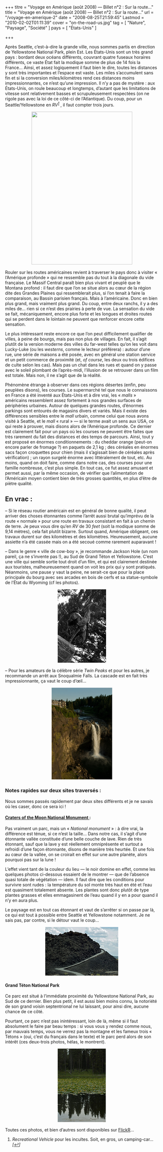 +++
titre = "Voyage en Amérique (août 2008) — Billet n°2 : Sur la route&#8230;"
title = "Voyage en Amérique (août 2008) — Billet n°2 : Sur la route&#8230;"
url = "/voyage-en-amerique-2"
date = "2008-08-25T21:59:45"
Lastmod = "2010-02-02T01:11:39"
cover = "on-the-road-us.jpg"
tag = [ "Nature", "Paysage", "Société" ]
pays = [ "États-Unis" ]

+++

<p>Après Seattle, c’est-à-dire la grande ville, nous sommes partis en direction de Yellowstone National Park, plein Est. Les États-Unis sont un très grand pays : bordant deux océans différents, couvrant quatre fuseaux horaires différents, ce vaste État fait la modique somme de plus de 14 fois la France&#8230; Ainsi, et assez logiquement il faut bien le dire, toutes les distances y sont très importantes et l’espace est vaste. Les miles s’accumulent sans fin et si la conversion miles/kilomètres rend ces distances moins impressionnantes, ce n’est qu’une impression. Il n’y a pas de mystère : aux États-Unis, on roule beaucoup et longtemps, d’autant que les limitations de vitesse sont relativement basses et scrupuleusement respectées (on ne rigole pas avec la loi de ce côté-ci de l’Atlantique). Du coup, pour un Seattle/Yellowstone en <em>RV<sup><a href="#footnote_0_223" id="identifier_0_223" class="footnote-link footnote-identifier-link" title="Recreational Vehicle pour les incultes. Soit, en gros, un camping-car&hellip;">1</a></sup></em> , il faut compter trois jours. </span></em></p>
<p style="text-align: center;"><a href="http://www.flickr.com/photos/nicolinux/2815278256/in/set-72157606945366338/"><img class="alignnone size-full wp-image-308" title="2815278256_c33e502e3f" src="2815278256_c33e502e3f.jpg" alt="" width="331" height="500" /></a></p>
<p>Rouler sur les routes américaines revient à traverser le pays donc à visiter « l’Amérique profonde » qui ne ressemble pas du tout à la diagonale du vide française. Le Massif Central paraît bien plus vivant et peuplé que le Montana profond : il faut dire que l’on se situe alors au cœur de la région dite des Grandes Plaines qui ressemblerait plus, si l’on tenait à faire la comparaison, au Bassin parisien français. Mais à l’américaine. Donc en bien plus grand, mais vraiment plus grand. Du coup, entre deux ranchs, il y a des miles de&#8230; rien si ce n’est des prairies à perte de vue. La sensation du vide se fait, mécaniquement, encore plus forte et les longues et droites routes qui se perdent dans le lointain ne peuvent que renforcer encore cette sensation.</p>
<p>Le plus intéressant reste encore ce que l’on peut difficilement qualifier de villes, à peine de bourgs, mais pas non plus de villages. En fait, il s’agit plutôt de la version moderne des villes du far-west telles qu’on les voit dans Lucky-Luke (ou les <em>westerns</em>, comme le lecteur préférera) : autour d’une rue, une série de maisons a été posée, avec en général une station service et un petit commerce de proximité (et, <em>of course</em>, les deux ou trois édifices de culte selon les cas). Mais pas un chat dans les rues et quand on y passe avec le soleil plombant de l’après-midi, l’illusion de se retrouver dans un film est totale. Mais non, il ne s’agit que de la réalité.</p>
<p>Phénomène étrange à observer dans ces régions désertes (enfin, peu peuplées disons), les courses. Le supermarché tel que nous le connaissons en France a été inventé aux États-Unis et à dire vrai, les « <em>malls </em>» américains ressemblent assez fortement à nos grandes surfaces de périphéries urbaines. Autour de quelques grandes routes, d’énormes parkings sont entourés de magasins divers et variés. Mais il existe des différences sensibles entre le <em>mall</em> urbain, comme celui que nous avons visité à Seattle, et le <em>mall</em> « rural » — si le terme avait un sens aux USA, ce qui reste à prouver, mais disons alors de l’Amérique profonde. Ce dernier est clairement fait pour un pays où les courses ne peuvent être faites que très rarement du fait des distances et des temps de parcours. Ainsi, tout y est proposé en énormes conditionnements : du cheddar orange (peut-on encore parler de fromage ?) en paquets de 2,1 kg ; des céréales en énormes sacs façon croquettes pour chien (mais il s’agissait bien de céréales après vérification) ; un rayon surgelé énorme avec littéralement de tout, etc. Au moins, quand on doit faire, comme dans notre cas, des courses pour une famille nombreuse, c’est plus simple. En tout cas, ce fut assez amusant et permet aussi, par la même occasion, de vérifier que l’alimentation de l’Américain moyen contient bien de très grosses quantités, en plus d’être de piètre qualité.</p>
<p>
<h2><span style="font-size: 16pt;"><strong>En vrac : </strong></span></h2>
<p>&#8211; Si le réseau routier américain est en général de bonne qualité, il peut arriver des choses étonnantes comme l’arrêt aussi brutal qu’imprévu de la route « normale » pour une route en travaux consistant en fait à un chemin de terre. Je peux vous dire qu’en <em>RV</em> de 30 <em>feet</em> (soit la modique somme de 9,14 mètres), cela fait plutôt bizarre. Surtout quand, Amérique obligeant, ces travaux durent sur des kilomètres et des kilomètres. Heureusement, aucune assiette n’a été cassée mais on a été secoué comme rarement auparavant !</p>
<p>&#8211; Dans le genre « ville de cow-boy », je recommande Jackson Hole (un nom pareil, ça ne s’invente pas !), au Sud de Grand Téton et Yellowstone. C’est une ville qui semble sortie tout droit d’un film, et qui est clairement destinée aux touristes, malheureusement quand on voit les prix qui y sont pratiqués. Néanmoins, une pause y vaut la peine, ne serait-ce que pour la place principale du bourg avec ses arcades en bois de cerfs et sa statue-symbole de l&rsquo;État du Wyoming (cf les photos).</p>
<p style="text-align: center;"><img class="flickr-large" src="2814423499_b5f121bd0f_m.jpg" alt="Statue de Jackson" /></a></p>
<p>&#8211; Pour les amateurs de la célèbre série <em>Twin Peaks</em> et pour les autres, je recommande un arrêt aux Snoqualmie Falls. La cascade est en fait très impressionnante, ça vaut le coup d’œil&#8230;</p>
<p style="text-align: center;"><a class="flickr-image" title="Snoqualmie Falls" rel="flickr-mgr" href="http://www.flickr.com/photos/28496877@N07/2814450789/" target="_blank"><img class="flickr-large" src="2814450789_ab4f01f950.jpg" alt="Snoqualmie Falls" width="199" height="300" /></a></p>
<p>
<h3><strong>Notes rapides sur deux sites traversés :<br />
</strong></h3>
<p>Nous sommes passés rapidement par deux sites différents et je ne savais où les caser, donc ce sera ici !</p>
<p>
<h4><strong><a title="Plus d'info sur Craters of the Moon" href="http://en.wikipedia.org/wiki/Craters_of_the_Moon_National_Monument_and_Preserve">Craters of the Moon National Monument </a></strong><strong>: </strong></h4>
<p>Pas vraiment un parc, mais un « <em>National monument</em> » : à dire vrai, la différence est ténue, si ce n’est la taille&#8230; Dans notre cas, il s’agit d’une étonnante vallée constituée d’une belle couche de lave. Rien de très étonnant, sauf que la lave y est réellement omniprésente et surtout a refroidi d’une façon étonnante, disons de manière très heurtée. Et une fois au cœur de la vallée, on se croirait en effet sur une autre planète, alors pourquoi pas sur la lune !</p>
<p>L’effet vient tant de la couleur du lieu — le noir domine en effet, comme les quelques photos ci-dessous essaient de le montrer — que de l’absence quasi totale de végétation — idem. Il faut dire que les conditions pour survivre sont rudes : la température du sol monte très haut en été et l’eau est quasiment totalement absente. Les plantes sont donc plutôt de type plantes grasses et elles emmagasinent de l’eau quand il y en a pour quand il n’y en aura plus.</p>
<p>Le paysage est en tout cas étonnant et vaut de s’arrêter si on passe par là, ce qui est tout à possible entre Seattle et Yellowstone notamment. Je ne sais pas, par contre, si le détour vaut le coup&#8230;</p>
<p style="text-align: center;"><a class="flickr-image" title="Craters of the Moon 1" rel="flickr-mgr" href="http://www.flickr.com/photos/28496877@N07/2821935862/" target="_blank"><img class="flickr-large" src="2821939362_fa45d1dcf2_m.jpg" alt="Craters of the Moon 3" /></a></p>
<p>
<h4><strong>Grand Téton National Park</strong></h4>
<p>Ce parc est situé à l’immédiate proximité du Yellowstone National Park, au Sud de ce dernier. Bien plus petit, il est aussi bien moins connu, la notoriété de son grand voisin septentrional ne lui laissant, pour ainsi dire, aucune chance de ce côté.</p>
<p>Pourtant, ce parc n’est pas inintéressant, loin de là, même si il faut absolument le faire par beau temps : si vous vous y rendez comme nous, par mauvais temps, vous ne verrez pas la montagne et les fameux trois « Tétons » (oui, c’est du français dans le texte) et le parc perd alors de son intérêt (ces deux-trois photos, hélas, le montrent).</p>
<p style="text-align: center;"><a class="flickr-image" title="Grand Teton National Park 1" rel="flickr-mgr" href="http://www.flickr.com/photos/28496877@N07/2817211441/" target="_blank"><img class="flickr-large" src="2818065682_aa8c1fa934_m.jpg" alt="Reflets" /></a></p>
<p>
<p>
<p>Toutes ces photos, et bien d&rsquo;autres sont disponibles sur <a title="Album Flickr" href="http://www.flickr.com/photos/nicolinux/sets/72157606945366338/">FlickR</a>&#8230;</p>
<ol class="footnotes"><li id="footnote_0_223" class="footnote"><span style="font-style: normal;"><em>Recreational Vehicle </em>pour les incultes. Soit, en gros, un camping-car&#8230;<em> [<a href="#identifier_0_223" class="footnote-link footnote-back-link">&#8617;</a>]</li></ol>
